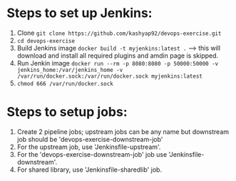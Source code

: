 # Steps to set up Jenkins:
1. Clone `git clone https://github.com/kashyap92/devops-exercise.git`
2. `cd devops-exercise`
3. Build Jenkins image `docker build -t myjenkins:latest .` --> this will download and install all required plugins and amdin page is skipped.
4. Run Jenkin image 
`docker run --rm -p 8080:8080 -p 50000:50000 -v jenkins_home:/var/jenkins_home -v /var/run/docker.sock:/var/run/docker.sock myjenkins:latest`
5. `chmod 666 /var/run/docker.sock`

# Steps to setup jobs:
1. Create 2 pipeline jobs; upstream jobs can be any name but downstream job should be 'devops-exercise-downstream-job'
2. For the upstream job, use 'Jenkinsfile-upstream'.
3. For the 'devops-exercise-downstream-job' job use 'Jenkinsfile-downstream'.
4. For shared library, use 'Jenkinsfile-sharedlib' job.
